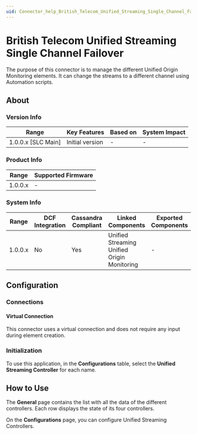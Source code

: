 ```yaml
---
uid: Connector_help_British_Telecom_Unified_Streaming_Single_Channel_Failover
---
```


# British Telecom Unified Streaming Single Channel Failover

The purpose of this connector is to manage the different Unified Origin Monitoring elements. It can change the streams to a different channel using Automation scripts.

## About

### Version Info

| **Range**            | **Key Features** | **Based on** | **System Impact** |
|----------------------|------------------|--------------|-------------------|
| 1.0.0.x \[SLC Main\] | Initial version  | \-           | \-                |

### Product Info

| **Range** | **Supported Firmware** |
|-----------|------------------------|
| 1.0.0.x   | \-                     |

### System Info

| **Range** | **DCF Integration** | **Cassandra Compliant** | **Linked Components**                       | **Exported Components** |
|-----------|---------------------|-------------------------|---------------------------------------------|-------------------------|
| 1.0.0.x   | No                  | Yes                     | Unified Streaming Unified Origin Monitoring | \-                      |

## Configuration

### Connections

#### Virtual Connection

This connector uses a virtual connection and does not require any input during element creation.

### Initialization

To use this application, in the **Configurations** table, select the **Unified Streaming Controller** for each name.

## How to Use

The **General** page contains the list with all the data of the different controllers. Each row displays the state of its four controllers.

On the **Configurations** page, you can configure Unified Streaming Controllers.
